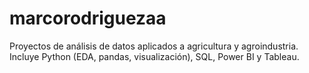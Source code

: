 # marcorodriguezaa
Proyectos de análisis de datos aplicados a agricultura y agroindustria. Incluye Python (EDA, pandas, visualización), SQL, Power BI y Tableau.
